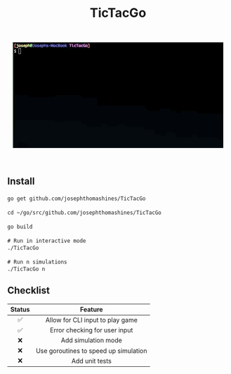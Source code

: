 <h1 align="center">TicTacGo</h1>

<br>

<p align="center">
  <img src="./gifs/basic.gif" />
</p>

<br>

## Install

```shell
go get github.com/josephthomashines/TicTacGo

cd ~/go/src/github.com/josephthomashines/TicTacGo

go build

# Run in interactive mode
./TicTacGo

# Run n simulations
./TicTacGo n
```

## Checklist

| Status |                Feature                |
| :----: | :-----------------------------------: |
|   ✅   |   Allow for CLI input to play game    |
|   ✅   |     Error checking for user input     |
|   ❌   |          Add simulation mode          |
|   ❌   | Use goroutines to speed up simulation |
|   ❌   |            Add unit tests             |
